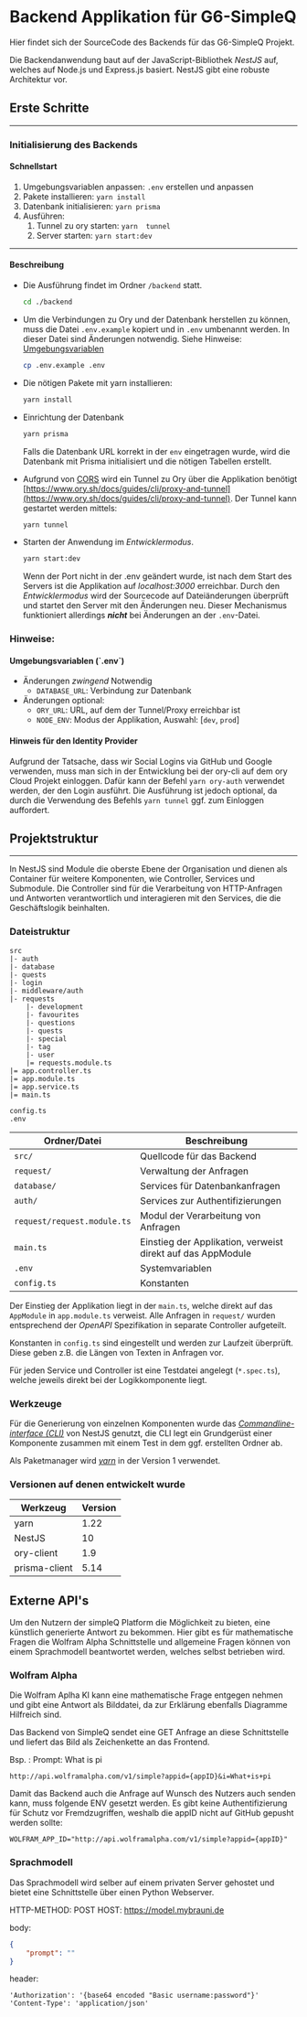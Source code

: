 # Backend Applikation für G6-SimpleQ

Hier findet sich der SourceCode des Backends für das G6-SimpleQ Projekt.

Die Backendanwendung baut auf der JavaScript-Bibliothek _NestJS_ auf, welches auf Node.js und Express.js basiert.
NestJS gibt eine robuste Architektur vor.

## Erste Schritte

-------
### Initialisierung des Backends
#### Schnellstart
1. Umgebungsvariablen anpassen: `.env` erstellen und anpassen
2. Pakete installieren: `yarn install`
3. Datenbank initialisieren: `yarn prisma`
4. Ausführen: 
   1. Tunnel zu ory starten: `yarn  tunnel`
   2. Server starten: `yarn start:dev`

----
#### Beschreibung
+ Die Ausführung findet im Ordner `/backend` statt.
    ```bash
    cd ./backend
    ```

+ Um die Verbindungen zu Ory und der Datenbank herstellen zu können, muss die Datei `.env.example` kopiert und in `.env` umbenannt werden.
In dieser Datei sind Änderungen notwendig. Siehe Hinweise: [Umgebungsvariablen](#env)
  ```bash
  cp .env.example .env
  ```
+ Die nötigen Pakete mit yarn installieren:
    ```bash
    yarn install
    ```
+ Einrichtung der Datenbank
    ```bash
    yarn prisma
    ```
    Falls die Datenbank URL korrekt in der `env` eingetragen wurde, wird die Datenbank mit Prisma initialisiert und die nötigen Tabellen erstellt.

+ Aufgrund von [CORS](https://developer.mozilla.org/fr/docs/Web/HTTP/CORS) wird ein Tunnel zu Ory über die Applikation benötigt
    [https://www.ory.sh/docs/guides/cli/proxy-and-tunnel](https://www.ory.sh/docs/guides/cli/proxy-and-tunnel).
    Der Tunnel kann gestartet werden mittels:
    ```bash
    yarn tunnel
    ```

+ Starten der Anwendung im _Entwicklermodus_.
    ```bash
    yarn start:dev
    ```
  Wenn der Port nicht in der .env geändert wurde, ist nach dem Start des Servers ist die Applikation auf _localhost:3000_ erreichbar.
  Durch den _Entwicklermodus_ wird der Sourcecode auf Dateiänderungen überprüft und startet den Server mit den Änderungen neu.
  Dieser Mechanismus funktioniert allerdings **_nicht_** bei Änderungen an der `.env`-Datei.


### Hinweise:
<h4 id="env"> Umgebungsvariablen (`.env`)</h4>

+ Änderungen _zwingend_ Notwendig
   + `DATABASE_URL`: Verbindung zur Datenbank
+ Änderungen optional:
  + `ORY_URL`: URL, auf dem der Tunnel/Proxy erreichbar ist
  + `NODE_ENV`: Modus der Applikation, Auswahl: [`dev`, `prod`] 

#### Hinweis für den Identity Provider

Aufgrund der Tatsache, dass wir Social Logins via GitHub und Google verwenden, muss man sich in der Entwicklung bei der ory-cli auf dem ory Cloud Projekt einloggen. 
Dafür kann der Befehl `yarn ory-auth` verwendet werden, der den Login ausführt.
Die Ausführung ist jedoch optional, da durch die Verwendung des Befehls `yarn tunnel` ggf. zum Einloggen auffordert.


## Projektstruktur

------------
In NestJS sind Module die oberste Ebene der Organisation und dienen als Container für weitere Komponenten, 
wie Controller, Services und Submodule.
Die Controller sind für die Verarbeitung von HTTP-Anfragen und Antworten verantwortlich und interagieren mit den 
Services, die die Geschäftslogik beinhalten.

### Dateistruktur
```
src
|- auth
|- database
|- quests
|- login
|- middleware/auth
|- requests
    |- development
    |- favourites
    |- questions
    |- quests
    |- special
    |- tag
    |- user
    |= requests.module.ts
|= app.controller.ts
|= app.module.ts
|= app.service.ts
|= main.ts

config.ts
.env
```
| Ordner/Datei                | Beschreibung                                                |
|-----------------------------|-------------------------------------------------------------|
| `src/`                      | Quellcode für das Backend                                   |
| `request/`                  | Verwaltung der Anfragen                                     |
| `database/`                 | Services für Datenbankanfragen                              |
| `auth/`                     | Services zur Authentifizierungen                            |
| `request/request.module.ts` | Modul der Verarbeitung von Anfragen                         |
| `main.ts`                   | Einstieg der Applikation, verweist direkt auf das AppModule |
| `.env`                      | Systemvariablen                                             |
| `config.ts`                 | Konstanten                                                  |



Der Einstieg der Applikation liegt in der `main.ts`, welche direkt auf das `AppModule` in `app.module.ts` verweist.
Alle Anfragen in `request/` wurden entsprechend der _OpenAPI_ Spezifikation in separate Controller aufgeteilt.

Konstanten in `config.ts` sind eingestellt und werden zur Laufzeit überprüft.
Diese geben z.B. die Längen von Texten in Anfragen vor.

Für jeden Service und Controller ist eine Testdatei angelegt (`*.spec.ts`), 
welche jeweils direkt bei der Logikkomponente liegt. 

### Werkzeuge
Für die Generierung von einzelnen Komponenten wurde das [_Commandline-interface (CLI)_](https://docs.nestjs.com/recipes/crud-generator) von NestJS genutzt,
die CLI legt ein Grundgerüst einer Komponente zusammen mit einem Test in dem ggf. erstellten Ordner ab.

Als Paketmanager wird [_yarn_](https://classic.yarnpkg.com/lang/en/docs/) in der Version 1 verwendet.

### Versionen auf denen entwickelt wurde
| Werkzeug      | Version |
|---------------|---------|
| yarn          | 1.22    |
| NestJS        | 10      |
| ory-client    | 1.9     |
| prisma-client | 5.14    |


## Externe API's
Um den Nutzern der simpleQ Platform die Möglichkeit zu bieten, eine künstlich generierte Antwort zu bekommen. Hier gibt es für mathematische Fragen die Wolfram Alpha Schnittstelle und allgemeine Fragen können von einem Sprachmodell beantwortet werden, welches selbst betrieben wird.

### Wolfram Alpha
Die Wolfram Aplha KI kann eine mathematische Frage entgegen nehmen und gibt eine Antwort als Bilddatei, da zur Erklärung ebenfalls Diagramme Hilfreich sind.

Das Backend von SimpleQ sendet eine GET Anfrage an diese Schnittstelle und liefert das Bild als Zeichenkette an das Frontend.

Bsp. : Prompt: What is pi
```
http://api.wolframalpha.com/v1/simple?appid={appID}&i=What+is+pi
```

Damit das Backend auch die Anfrage auf Wunsch des Nutzers auch senden kann, muss folgende ENV gesetzt werden. Es gibt keine Authentifizierung für Schutz vor Fremdzugriffen, weshalb die appID nicht auf GitHub gepusht werden sollte:

```
WOLFRAM_APP_ID="http://api.wolframalpha.com/v1/simple?appid={appID}"
```

### Sprachmodell
Das Sprachmodell wird selber auf einem privaten Server gehostet und bietet eine Schnittstelle über einen Python Webserver.

HTTP-METHOD: POST
HOST: https://model.mybrauni.de

body:
```json
{
	"prompt": ""
}
```

header:
```
'Authorization': '{base64 encoded "Basic username:password"}'
'Content-Type': 'application/json'
```